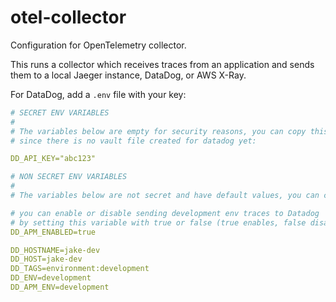 # otel-collector
Configuration for OpenTelemetry collector.

This runs a collector which receives traces from an application and sends them
to a local Jaeger instance, DataDog, or AWS X-Ray.

For DataDog, add a `.env` file with your key:

```yaml
# SECRET ENV VARIABLES
#
# The variables below are empty for security reasons, you can copy this key from other services,
# since there is no vault file created for datadog yet:

DD_API_KEY="abc123"

# NON SECRET ENV VARIABLES
#
# The variables below are not secret and have default values, you can change it if you need to:

# you can enable or disable sending development env traces to Datadog
# by setting this variable with true or false (true enables, false disables).
DD_APM_ENABLED=true

DD_HOSTNAME=jake-dev
DD_HOST=jake-dev
DD_TAGS=environment:development
DD_ENV=development
DD_APM_ENV=development
```
